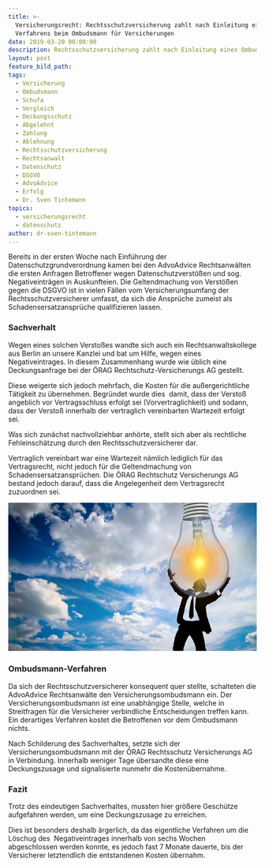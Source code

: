 ```yaml
---
title: >-
  Versicherungsrecht: Rechtsschutzversicherung zahlt nach Einleitung eines
  Verfahrens beim Ombudsmann für Versicherungen
date: 2019-03-20 00:00:00
description: Rechtsschutzversicherung zahlt nach Einleitung eines Ombudsmannverfahrens
layout: post
feature_bild_path:
tags:
  - Versicherung
  - Ombudsmann
  - Schufa
  - Vergleich
  - Deckungsschutz
  - Abgelehnt
  - Zahlung
  - Ablehnung
  - Rechtsschutzversicherung
  - Rechtsanwalt
  - Datenschutz
  - DSGVO
  - AdvoAdvice
  - Erfolg
  - Dr. Sven Tintemann
topics:
  - versicherungsrecht
  - datenschutz
author: dr-sven-tintemann
---
```


Bereits in der ersten Woche nach Einf&uuml;hrung der Datenschutzgrundverordnung kamen bei den AdvoAdvice Rechtsanw&auml;lten die ersten Anfragen Betroffener wegen Datenschutzverst&ouml;&szlig;en und sog. Negativeintr&auml;gen in Auskunfteien. Die Geltendmachung von Verst&ouml;&szlig;en gegen die DSGVO ist in vielen F&auml;llen vom Versicherungsumfang der Rechtsschutzversicherer umfasst, da sich die Anspr&uuml;che zumeist als Schadensersatzanspr&uuml;che qualifizieren lassen.

### Sachverhalt&nbsp;

Wegen eines solchen Versto&szlig;es wandte sich auch ein Rechtsanwaltskollege aus Berlin an unsere Kanzlei und bat um Hilfe, wegen eines Negativeintrages. In diesem Zusammenhang wurde wie &uuml;blich eine Deckungsanfrage bei der &Ouml;RAG Rechtschutz-Versicherungs AG gestellt.

Diese weigerte sich jedoch mehrfach, die Kosten f&uuml;r die au&szlig;ergerichtliche T&auml;tigkeit zu &uuml;bernehmen. Begr&uuml;ndet wurde dies&nbsp; damit, dass der Versto&szlig; angeblich vor Vertragsschluss erfolgt sei (Vorvertraglichkeit) und sodann, dass der Versto&szlig; innerhalb der vertraglich vereinbarten Wartezeit erfolgt sei.

Was sich zun&auml;chst nachvollziehbar anh&ouml;rte, stellt sich aber als rechtliche Fehleinsch&auml;tzung durch den Rechtsschutzversicherer dar.

Vertraglich vereinbart war eine Wartezeit n&auml;mlich lediglich f&uuml;r das Vertragsrecht, nicht jedoch f&uuml;r die Geltendmachung von Schadensersatzanspr&uuml;chen. Die &Ouml;RAG Rechtschutz Versicherungs AG bestand jedoch darauf, dass die Angelegenheit dem Vertragsrecht zuzuordnen sei.&nbsp;

![](/uploads/person-3062271-640-2.jpg)

### Ombudsmann-Verfahren

Da sich der Rechtsschutzversicherer konsequent quer stellte, schalteten die AdvoAdvice Rechtsanw&auml;lte den Versicherungsombudsmann ein. Der Versicherungsombudsmann ist eine unabh&auml;ngige Stelle, welche in Streitfragen f&uuml;r die Versicherer verbindliche Entscheidungen treffen kann. Ein derartiges Verfahren kostet die Betroffenen vor dem Ombudsmann nichts.&nbsp;

Nach Schilderung des Sachverhaltes, setzte sich der Versicherungsombudsmann mit der &Ouml;RAG Rechtsschutz Versicherungs AG in Verbindung. Innerhalb weniger Tage &uuml;bersandte diese eine Deckungszusage und signalisierte nunmehr die Kosten&uuml;bernahme.&nbsp;

### Fazit

Trotz des eindeutigen Sachverhaltes, mussten hier gr&ouml;&szlig;ere Gesch&uuml;tze aufgefahren werden, um eine Deckungszusage zu erreichen.

Dies ist besonders deshalb &auml;rgerlich, da das eigentliche Verfahren um die L&ouml;schug des&nbsp; Negativeintrages innerhalb von sechs Wochen abgeschlossen werden konnte, es jedoch fast 7 Monate dauerte, bis der Versicherer letztendlich die entstandenen Kosten &uuml;bernahm.&nbsp;

&nbsp;
